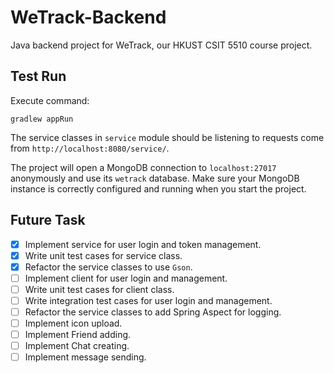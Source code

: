 # WeTrack-Backend

Java backend project for WeTrack, our HKUST CSIT 5510 course project.

## Test Run

Execute command:

```
gradlew appRun
```

The service classes in `service` module should be listening to requests come from `http://localhost:8080/service/`.

The project will open a MongoDB connection to `localhost:27017` anonymously and use its `wetrack` database. Make sure your MongoDB instance is correctly configured and running when you start the project.

## Future Task

- [x] Implement service for user login and token management.
- [x] Write unit test cases for service class.
- [x] Refactor the service classes to use `Gson`.
- [ ] Implement client for user login and management.
- [ ] Write unit test cases for client class.
- [ ] Write integration test cases for user login and management.
- [ ] Refactor the service classes to add Spring Aspect for logging.
- [ ] Implement icon upload.
- [ ] Implement Friend adding.
- [ ] Implement Chat creating.
- [ ] Implement message sending.
